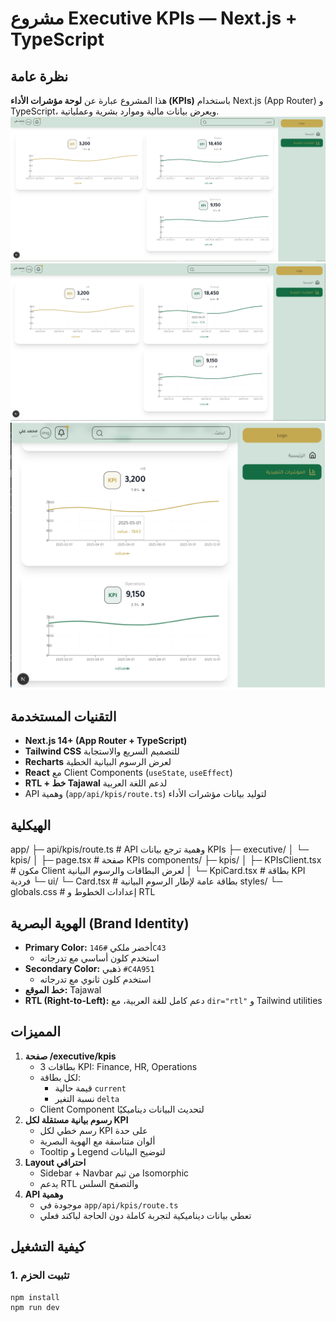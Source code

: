 # مشروع Executive KPIs — Next.js + TypeScript

## نظرة عامة

هذا المشروع عبارة عن **لوحة مؤشرات الأداء (KPIs)** باستخدام Next.js (App Router) و TypeScript، ويعرض بيانات مالية وموارد بشرية وعملياتية.  
![واجهة KPIs](/public/screenshots/allscreen.png)
![واجهة KPIs](/public/screenshots/allscreen2.png)
![with responsive](/public/screenshots/allscreen-responsive.png)



## التقنيات المستخدمة

- **Next.js 14+ (App Router + TypeScript)**
- **Tailwind CSS** للتصميم السريع والاستجابة
- **Recharts** لعرض الرسوم البيانية الخطية
- **React** مع Client Components (`useState`, `useEffect`)
- **RTL + خط Tajawal** لدعم اللغة العربية
- API وهمية (`app/api/kpis/route.ts`) لتوليد بيانات مؤشرات الأداء

## الهيكلية

app/
├─ api/kpis/route.ts # API وهمية ترجع بيانات KPIs
├─ executive/
│ └─ kpis/
│ ├─ page.tsx # صفحة KPIs
components/
├─ kpis/
│ ├─ KPIsClient.tsx # مكون Client لعرض البطاقات والرسوم البيانية
│ └─ KpiCard.tsx # بطاقة KPI فردية
└─ ui/
└─ Card.tsx # بطاقة عامة لإطار الرسوم البيانية
styles/
└─ globals.css # إعدادات الخطوط و RTL



## الهوية البصرية (Brand Identity)

- **Primary Color:** أخضر ملكي `#146C43`  
  - استخدم كلون أساسي مع تدرجاته
- **Secondary Color:** ذهبي `#C4A951`  
  - استخدم كلون ثانوي مع تدرجاته
- **خط الموقع:** Tajawal  
- **RTL (Right-to-Left):** دعم كامل للغة العربية، مع `dir="rtl"` و Tailwind utilities  


## المميزات

1. **صفحة /executive/kpis**
   - 3 بطاقات KPI: Finance, HR, Operations
   - لكل بطاقة:
     - قيمة حالية `current`
     - نسبة التغير `delta`
   - Client Component لتحديث البيانات ديناميكيًا
2. **رسوم بيانية مستقلة لكل KPI**
   - رسم خطي لكل KPI على حدة
   - ألوان متناسقة مع الهوية البصرية
   - Tooltip و Legend لتوضيح البيانات
3. **Layout احترافي**
   - Sidebar + Navbar من ثيم Isomorphic
   - يدعم RTL والتصفح السلس
4. **API وهمية**
   - موجودة في `app/api/kpis/route.ts`
   - تعطي بيانات ديناميكية لتجربة كاملة دون الحاجة لباكند فعلي

## كيفية التشغيل

### 1. تثبيت الحزم

```bash
npm install
npm run dev
